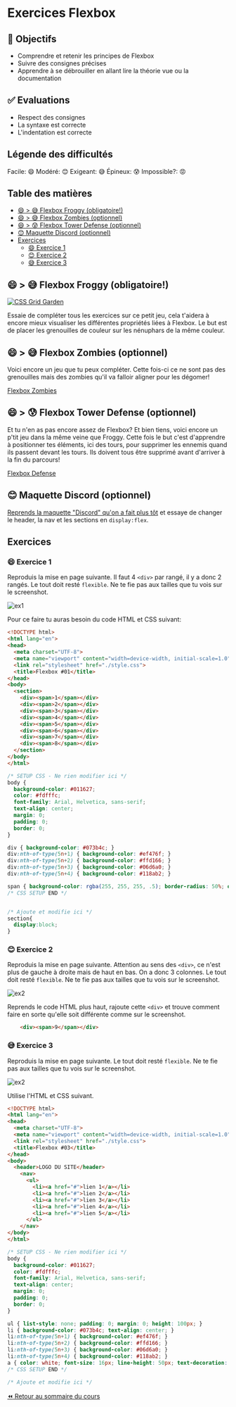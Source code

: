 <!-- omit in toc -->
# Exercices Flexbox

<!-- omit in toc -->
## :memo: Objectifs

- Comprendre et retenir les principes de Flexbox
- Suivre des consignes précises
- Apprendre à se débrouiller en allant lire la théorie vue ou la documentation

<!-- omit in toc -->
## :white_check_mark: Evaluations

- Respect des consignes
- La syntaxe est correcte
- L'indentation est correcte

<!-- omit in toc -->
## Légende des difficultés

Facile: 😄
Modéré: 😊
Exigeant: 😅
Épineux: 😰
Impossible?: 😡

<!-- omit in toc -->
## Table des matières

- [😄 \> 😅 Flexbox Froggy (obligatoire!)](#---flexbox-froggy-obligatoire)
- [😄 \> 😅 Flexbox Zombies (optionnel)](#---flexbox-zombies-optionnel)
- [😄 \> 😰 Flexbox Tower Defense (optionnel)](#---flexbox-tower-defense-optionnel)
- [😊 Maquette Discord (optionnel)](#-maquette-discord-optionnel)
- [Exercices](#exercices)
  - [😄 Exercice 1](#-exercice-1)
  - [😊 Exercice 2](#-exercice-2)
  - [😅 Exercice 3](#-exercice-3)

## 😄 > 😅 Flexbox Froggy (obligatoire!)

[![CSS Grid Garden](img/flexbox-ex/css-flexbox-froggy.jpeg 'CSS Flexbox Froggy')](https://flexboxfroggy.com/#fr)

Essaie de compléter tous les exercices sur ce petit jeu, cela t'aidera à encore mieux visualiser les différentes propriétés liées à Flexbox. Le but est de placer les grenouilles de couleur sur les nénuphars de la même couleur.

## 😄 > 😅 Flexbox Zombies (optionnel)

Voici encore un jeu que tu peux compléter. Cette fois-ci ce ne sont pas des grenouilles mais des zombies qu'il va falloir aligner pour les dégomer!

[Flexbox Zombies](https://mastery.games/flexboxzombies/)

## 😄 > 😰 Flexbox Tower Defense (optionnel)

Et tu n'en as pas encore assez de Flexbox? Et bien tiens, voici encore un p'tit jeu dans la même veine que Froggy. Cette fois le but c'est d'apprendre à positionner tes éléments, ici des tours, pour supprimer les ennemis quand ils passent devant les tours. Ils doivent tous être supprimé avant d'arriver à la fin du parcours!

[Flexbox Defense](http://www.flexboxdefense.com/)

## 😊 Maquette Discord (optionnel)

[Reprends la maquette "Discord" qu'on a fait plus tôt](11-exercice-css-maquette-discord.md) et essaye de changer le header, la nav et les sections en `display:flex`.

## Exercices

### 😄 Exercice 1

Reproduis la mise en page suivante. Il faut 4 `<div>` par rangé, il y a donc 2 rangés. Le tout doit resté `flexible`. Ne te fie pas aux tailles que tu vois sur le screenshot.

![ex1](img/flexbox-ex/flexbox-ex1.gif)

Pour ce faire tu auras besoin du code HTML et CSS suivant:

```html
<!DOCTYPE html>
<html lang="en">
<head>
  <meta charset="UTF-8">
  <meta name="viewport" content="width=device-width, initial-scale=1.0">
  <link rel="stylesheet" href="./style.css">
  <title>Flexbox #01</title>
</head>
<body>
  <section>
    <div><span>1</span></div>
    <div><span>2</span></div>
    <div><span>3</span></div>
    <div><span>4</span></div>
    <div><span>5</span></div>
    <div><span>6</span></div>
    <div><span>7</span></div>
    <div><span>8</span></div>
  </section>
</body>
</html>
```

```css
/* SETUP CSS - Ne rien modifier ici */
body {
  background-color: #011627;
  color: #fdfffc;
  font-family: Arial, Helvetica, sans-serif;
  text-align: center;
  margin: 0;
  padding: 0; 
  border: 0;
}

div { background-color: #073b4c; }
div:nth-of-type(5n+1) { background-color: #ef476f; }
div:nth-of-type(5n+2) { background-color: #ffd166; }
div:nth-of-type(5n+3) { background-color: #06d6a0; }
div:nth-of-type(5n+4) { background-color: #118ab2; }

span { background-color: rgba(255, 255, 255, .5); border-radius: 50%; display: block; font-size: 48px; height: auto; line-height: 3em; text-align: center; width: 3em; }
/* CSS SETUP END */


/* Ajoute et modifie ici */
section{
  display:block;
}
```

### 😊 Exercice 2

Reproduis la mise en page suivante. Attention au sens des `<div>`, ce n'est plus de gauche à droite mais de haut en bas. On a donc 3 colonnes. Le tout doit resté `flexible`. Ne te fie pas aux tailles que tu vois sur le screenshot.

![ex2](img/flexbox-ex/flexbox-ex2.gif)

Reprends le code HTML plus haut, rajoute cette `<div>` et trouve comment faire en sorte qu'elle soit différente comme sur le screenshot.

```html
    <div><span>9</span></div>
```

### 😅 Exercice 3

Reproduis la mise en page suivante. Le tout doit resté `flexible`. Ne te fie pas aux tailles que tu vois sur le screenshot.

![ex2](img/flexbox-ex/flexbox-ex3.gif)

Utilise l'HTML et CSS suivant.

```html
<!DOCTYPE html>
<html lang="en">
<head>
  <meta charset="UTF-8">
  <meta name="viewport" content="width=device-width, initial-scale=1.0">
  <link rel="stylesheet" href="./style.css">
  <title>Flexbox #03</title>
</head>
<body>
  <header>LOGO DU SITE</header>
    <nav>
      <ul>
        <li><a href="#">lien 1</a></li>
        <li><a href="#">lien 2</a></li>
        <li><a href="#">lien 3</a></li>
        <li><a href="#">lien 4</a></li>
        <li><a href="#">lien 5</a></li>
      </ul>
    </nav>
</body>
</html>
```

```css
/* SETUP CSS - Ne rien modifier ici */
body {
  background-color: #011627;
  color: #fdfffc;
  font-family: Arial, Helvetica, sans-serif;
  text-align: center;
  margin: 0;
  padding: 0; 
  border: 0;
}

ul { list-style: none; padding: 0; margin: 0; height: 100px; }
li { background-color: #073b4c; text-align: center; }
li:nth-of-type(5n+1) { background-color: #ef476f; }
li:nth-of-type(5n+2) { background-color: #ffd166; }
li:nth-of-type(5n+3) { background-color: #06d6a0; }
li:nth-of-type(5n+4) { background-color: #118ab2; }
a { color: white; font-size: 16px; line-height: 50px; text-decoration: none; }
/* CSS SETUP END */

/* Ajoute et modifie ici */
```

[:rewind: Retour au sommaire du cours](./README.md#table-des-matières)
